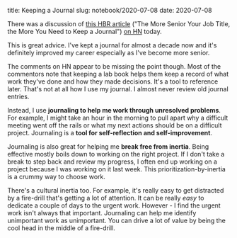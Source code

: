 title: Keeping a Journal
slug: notebook/2020-07-08
date: 2020-07-08

There was a discussion of
[this HBR article](https://hbr.org/2017/07/the-more-senior-your-job-title-the-more-you-need-to-keep-a-journal)
("The More Senior Your Job Title, the More You Need to Keep a Journal")
[on HN](https://news.ycombinator.com/item?id=23768624) today.

This is great advice.
I've kept a journal for almost a decade now
and it's definitely improved my career
especially as I've become more senior.

The comments on HN appear to be missing the point though.
Most of the commentors note that keeping a lab book
helps them keep a record of what work they've done
and how they made decisions.
It's a tool to reference later.
That's not at all how I use my journal.
I almost never review old journal entries.

Instead, I use **journaling to help me work through unresolved problems**.
For example, I might take an hour in the morning to pull apart
why a difficult meeting went off the rails
or what my next actions should be on a difficult project.
Journaling is a **tool for self-reflection and self-improvement**.

Journaling is also great for helping me **break free from inertia**.
Being effective mostly boils down to working on the right project.
If I don't take a break to step back and review my progress,
I often end up working on a project because I was working on it last week.
This prioritization-by-inertia is a crummy way to choose work.

There's a cultural inertia too.
For example, it's really easy to get distracted
by a fire-drill that's getting a lot of attention.
It can be really *easy* to dedicate a couple of days to the urgent work.
However - I find the urgent work isn't always that important.
Journaling can help me identify unimportant work as unimportant.
You can drive a lot of value by being the cool head in the middle of a fire-drill.



